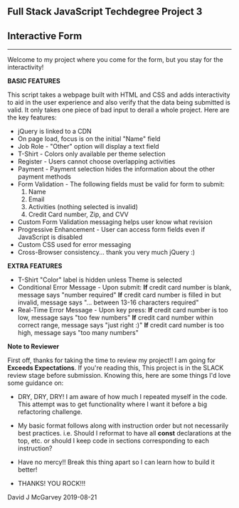 Full Stack JavaScript Techdegree Project 3
-----------------------------------------
##           Interactive Form           ##
-----------------------------------------

Welcome to my project where you come for the form, but you stay for the interactivity!

**BASIC FEATURES**

This script takes a webpage built with HTML and CSS and adds interactivity to aid in the user experience and also verify that the data being submitted is valid. It only takes one piece of bad input to derail a whole project. Here are the key features:

- jQuery is linked to a CDN
- On page load, focus is on the initial "Name" field
- Job Role - "Other" option will display a text field
- T-Shirt - Colors only available per theme selection
- Register - Users cannot choose overlapping activities
- Payment - Payment selection hides the information about the other payment methods
- Form Validation - The following fields must be valid for form to submit:
  1. Name
  2. Email
  3. Activities (nothing selected is invalid)
  4. Credit Card number, Zip, and CVV
- Custom Form Validation messaging helps user know what revision
- Progressive Enhancement - User  can access form fields even if JavaScript is disabled
- Custom CSS used for error messaging
- Cross-Browser consistency... thank you very much jQuery :)

**EXTRA FEATURES**

- T-Shirt "Color" label is hidden unless Theme is selected
- Conditional Error Message - Upon submit:
    **If** credit card number is blank, message says "number required"
    **If** credit card number is filled in but invalid, message says "... between 13-16 characters required"
- Real-Time Error Message - Upon key press:
    **If** credit card number is too low, message says "too few numbers"
    **If** credit card number within correct range, message says "just right :)"
    **If** credit card number is too high, message says "too many numbers"


**Note to Reviewer**

First off, thanks for taking the time to review my project!! I am going for **Exceeds Expectations**. If you're reading this, This project is in the SLACK review stage before submission. Knowing this, here are some things I'd love some guidance on:

- DRY, DRY, DRY! I am aware of how much I repeated myself in the code. This attempt was to get functionality where I want it before a big refactoring challenge.

- My basic format follows along with instruction order but not necessarily best practices. i.e. Should I reformat to have all **const** declarations at the top, etc. or should I keep code in sections corresponding to each instruction?

- Have no mercy!! Break this thing apart so I can learn how to build it better!

- THANKS! YOU ROCK!!!


David J McGarvey 2019-08-21
